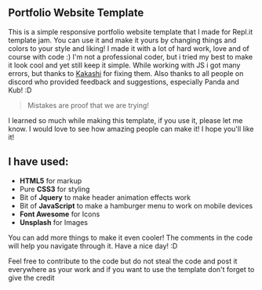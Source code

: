 ## Portfolio Website Template

This is a simple responsive portfolio website template that I made for Repl.it template jam. You can use it and make it yours by changing things and colors to your style and liking! I made it with a lot of hard work, love and of course with code :) I'm not a professional coder, but i tried my best to make it look cool and yet still keep it simple. While working with JS i got many errors, but thanks to [Kakashi](https://repl.it/@apoorvsingal) for fixing them. Also thanks to all people on discord who provided feedback and suggestions, especially Panda and Kub! :D

> Mistakes are proof that we are trying!

I learned so much while making this template, if you use it, please let me know. I would love to see how amazing people can make it! I hope you'll like it!

## I have used:
+ **HTML5** for markup
+ Pure **CSS3** for styling 
+ Bit of **Jquery** to make header animation effects work
+ Bit of **JavaScript** to make a hamburger menu to work on mobile devices 
+ **Font Awesome** for Icons 
+ **Unsplash** for Images 

You can add more things to make it even cooler! The comments in the code will help you navigate through it. Have a nice day! :D 


Feel free to contribute to the code but do not steal the code and post it everywhere as your work and if you want to use the template don't forget to give the credit  
